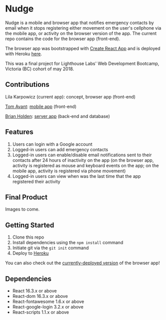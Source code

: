 
# Nudge

Nudge is a mobile and browser app that notifies emergency contacts by email when it stops registering either movement on the user's cellphone via the mobile app, or activity on the browser version of the app. The current repo contains the code for the browser app (front-end).

The browser app was bootstrapped with [Create React App](https://github.com/facebookincubator/create-react-app) and is deployed with Heroku [here](https://nudge-client-app.herokuapp.com).

This was a final project for Lighthouse Labs' Web Development Bootcamp, Victoria (BC) cohort of may 2018.

## Contributions

Lila Karpowicz (current app): concept, browser app (front-end)

[Tom Avant](https://github.com/tomgavant): [mobile app](https://github.com/l33loo/nudge-mobile) (front-end)

[Brian Holden](https://github.com/Etherkavu): [server app](https://github.com/l33loo/nudge-server) (back-end and database)

## Features

1. Users can login with a Google account
2. Logged-in users can add emergency contacts
3. Logged-in users can enable/disable email notifications sent to their contacts after 24 hours of inactivity on the app (on the browser app, activity is registered as mouse and keyboard events on the app; on the mobile app, activity is registered via phone movement)
4. Logged-in users can view when was the last time that the app registered their activity

## Final Product

Images to come.

## Getting Started

1. Clone this repo
2. Install dependencies using the `npm install` command
3. Initiate git via the `git init` command
4. Deploy to [Heroku](https://blog.heroku.com/deploying-react-with-zero-configuration)

You can also check out the [currently-deployed version](https://nudge-client-app.herokuapp.com) of the browser app!

## Dependencies

- React 16.3.x or above
- React-dom 16.3.x or above
- React-fontawesome 1.6.x or above
- React-google-login 3.2.x or above
- React-scripts 1.1.x or above






